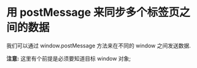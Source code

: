 # 用 postMessage 来同步多个标签页之间的数据

我们可以通过 window.postMessage 方法来在不同的 window 之间发送数据.

**注意:** 这里有个前提是必须要知道目标 window 对象;

